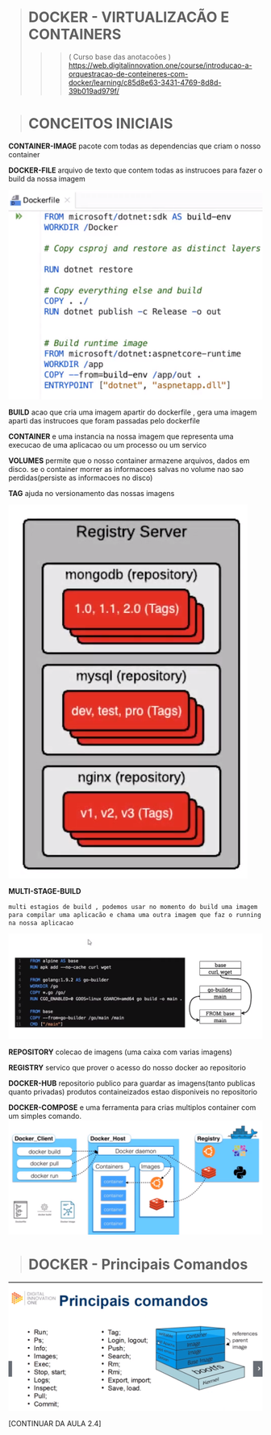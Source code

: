 ># DOCKER - VIRTUALIZACÃO E CONTAINERS
>>> ( Curso base das anotacoões ) https://web.digitalinnovation.one/course/introducao-a-orquestracao-de-conteineres-com-docker/learning/c85d8e63-3431-4769-8d8d-39b019ad979f/

># CONCEITOS INICIAIS 

**CONTAINER-IMAGE**
    pacote com todas as dependencias que criam o nosso container

**DOCKER-FILE**
    arquivo de texto que contem todas as instrucoes para fazer o build da nossa imagem 

![](imagens/02.png)

**BUILD**
    acao que cria uma imagem apartir do dockerfile , gera uma imagem aparti das instrucoes que foram passadas pelo dockerfile

**CONTAINER**
    e uma instancia na nossa imagem que representa uma execucao de uma aplicacao ou um processo ou um servico

**VOLUMES**
    permite que o nosso container armazene arquivos, dados em disco. se o container morrer as informacoes salvas no volume nao sao perdidas(persiste as informacoes no disco)

**TAG** ajuda no versionamento das nossas imagens

![](imagens/03.png)

**MULTI-STAGE-BUILD**

    multi estagios de build , podemos usar no momento do build uma imagem para compilar uma aplicacão e chama uma outra imagem que faz o running na nossa aplicacao 
![](imagens/04.png)

**REPOSITORY**
    colecao de imagens (uma caixa com varias imagens)

**REGISTRY**
    servico que prover o acesso do nosso docker ao repositorio 

**DOCKER-HUB**
    repositorio publico para guardar as imagens(tanto publicas quanto privadas) produtos containeizados estao disponiveis no repositorio

**DOCKER-COMPOSE**
    e uma ferramenta para crias multiplos container com um simples comando.
    ![como tudo funciona](imagens/01.png)


># DOCKER - Principais Comandos 
![](imagens/05.png)

[CONTINUAR DA AULA 2.4]







    










